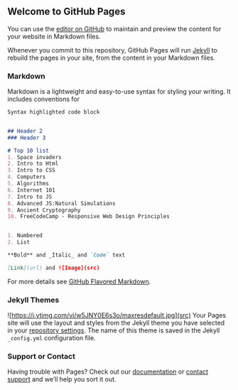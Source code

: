 ## Welcome to GitHub Pages

You can use the [editor on GitHub](https://github.com/ChrisVodden/Portfolio/edit/master/index.md) to maintain and preview the content for your website in Markdown files.

Whenever you commit to this repository, GitHub Pages will run [Jekyll](https://jekyllrb.com/) to rebuild the pages in your site, from the content in your Markdown files.

### Markdown

Markdown is a lightweight and easy-to-use syntax for styling your writing. It includes conventions for

```markdown
Syntax highlighted code block


## Header 2
### Header 3

# Top 10 list
1. Space invaders
2. Intro to Html
3. Intro to CSS
4. Computers
5. Algorithms
6. Internet 101
7. Intro to JS
8. Advanced JS:Natural Simulations
9. Ancient Cryptography
10. FreeCodeCamp - Responsive Web Design Principles


1. Numbered
2. List

**Bold** and _Italic_ and `Code` text

[Link](url) and ![Image](src)
```

For more details see [GitHub Flavored Markdown](https://guides.github.com/features/mastering-markdown/).

### Jekyll Themes
![https://i.ytimg.com/vi/w5JNY0E6s3o/maxresdefault.jpg](src)
Your Pages site will use the layout and styles from the Jekyll theme you have selected in your [repository settings](https://github.com/ChrisVodden/Portfolio/settings). The name of this theme is saved in the Jekyll `_config.yml` configuration file.

### Support or Contact

Having trouble with Pages? Check out our [documentation](https://help.github.com/categories/github-pages-basics/) or [contact support](https://github.com/contact) and we’ll help you sort it out.
